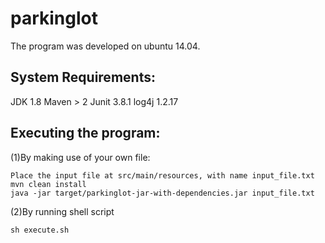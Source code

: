 # parkinglot
The program was developed on ubuntu 14.04. 

System Requirements:
---------------------------
JDK 1.8
Maven > 2
Junit 3.8.1
log4j 1.2.17

Executing the program:
---------------------------

(1)By making use of your own file:

	Place the input file at src/main/resources, with name input_file.txt
	mvn clean install
	java -jar target/parkinglot-jar-with-dependencies.jar input_file.txt
	
(2)By running shell script

	sh execute.sh
		
